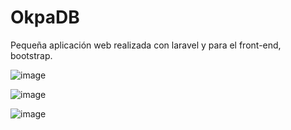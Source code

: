 # OkpaDB
Pequeña aplicación web realizada con laravel y para el front-end, bootstrap.

![image](https://github.com/AlexRod858/OkpaDB/assets/78509565/6b6850f0-8e7b-46f4-ba77-2d6c8550fe5b)


![image](https://github.com/AlexRod858/OkpaDB/assets/78509565/ee7e0fcf-ebf0-4f1e-a0d6-400743f59784)


![image](https://github.com/AlexRod858/OkpaDB/assets/78509565/693bd73f-e6c9-4534-8792-1e14613fb4fe)
